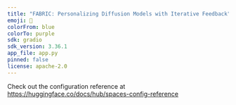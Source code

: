 ```yaml
---
title: "FABRIC: Personalizing Diffusion Models with Iterative Feedback"
emoji: 🎨
colorFrom: blue
colorTo: purple
sdk: gradio
sdk_version: 3.36.1
app_file: app.py
pinned: false
license: apache-2.0
---
```


Check out the configuration reference at https://huggingface.co/docs/hub/spaces-config-reference
